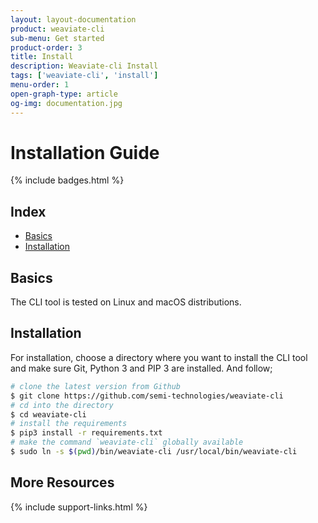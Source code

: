 ```yaml
---
layout: layout-documentation
product: weaviate-cli
sub-menu: Get started
product-order: 3
title: Install
description: Weaviate-cli Install
tags: ['weaviate-cli', 'install']
menu-order: 1
open-graph-type: article
og-img: documentation.jpg
---
```


# Installation Guide

{% include badges.html %}

## Index

- [Basics](#basics)
- [Installation](#installation)

## Basics

The CLI tool is tested on Linux and macOS distributions.

## Installation

For installation, choose a directory where you want to install the CLI tool and make sure Git, Python 3 and PIP 3 are installed. And follow;

```bash
# clone the latest version from Github
$ git clone https://github.com/semi-technologies/weaviate-cli
# cd into the directory
$ cd weaviate-cli
# install the requirements
$ pip3 install -r requirements.txt
# make the command `weaviate-cli` globally available
$ sudo ln -s $(pwd)/bin/weaviate-cli /usr/local/bin/weaviate-cli
```

## More Resources

{% include support-links.html %}